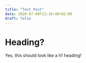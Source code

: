```yaml
---
title: "Test Post"
date: 2020-07-08T13:10:48+02:00
draft: false
---
```


# Heading?

Yes, this should look like a h1 heading!

